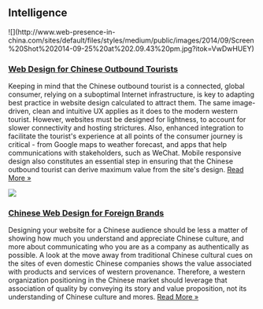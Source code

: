 ## Intelligence
 <div class="intelligence-items"> <article class="intelligence-item"> ![](http://www.web-presence-in-china.com/sites/default/files/styles/medium/public/images/2014/09/Screen%20Shot%202014-09-25%20at%202.09.43%20pm.jpg?itok=VwDwHUEY) <div class="intelligence-item-content"> 

### [Web Design for Chinese Outbound Tourists](http://www.chinadigitalreview.com/4-web-design-tips-to-attract-chinese-tourists/ "Web Design for Chinese Outbound Tourists")

Keeping in mind that the Chinese outbound tourist is a connected, global consumer, relying on a suboptimal Internet infrastructure, is key to adapting best practice in website design calculated to attract them. The same image-driven, clean and intuitive UX applies as it does to the modern western tourist. However, websites must be designed for lightness, to account for slower connectivity and hosting strictures. Also, enhanced integration to facilitate the tourist&apos;s experience at all points of the consumer journey is critical - from Google maps to weather forecast, and apps that help communications with stakeholders, such as WeChat. Mobile responsive design also constitutes an essential step in ensuring that the Chinese outbound tourist can derive maximum value from the site&apos;s design.
 [Read More &#xBB;](http://www.chinadigitalreview.com/4-web-design-tips-to-attract-chinese-tourists/ "Web Design for Chinese Outbound Tourists") </div> </article> <article class="intelligence-item"> ![](http://www.web-presence-in-china.com/sites/default/files/styles/medium/public/images/2014/09/Screen%20Shot%202014-09-26%20at%2012.15.44%20pm.jpg?itok=tDZsu1dv) <div class="intelligence-item-content"> 

### [Chinese Web Design for Foreign Brands](http://www.chinadigitalreview.com/know-your-role-web-design-with-the-chinese-in-mind/ "Chinese Web Design for Foreign Brands")

Designing your website for a Chinese audience should be less a matter of showing how much you understand and appreciate Chinese culture, and more about communicating who you are as a company as authentically as possible. A look at the move away from traditional Chinese cultural cues on the sites of even domestic Chinese companies shows the value associated with products and services of western provenance. Therefore, a western organization positioning in the Chinese market should leverage that association of quality by conveying its story and value proposition, not its understanding of Chinese culture and mores.
 [Read More &#xBB;](http://www.chinadigitalreview.com/know-your-role-web-design-with-the-chinese-in-mind/ "Chinese Web Design for Foreign Brands") </div> </article> </div>